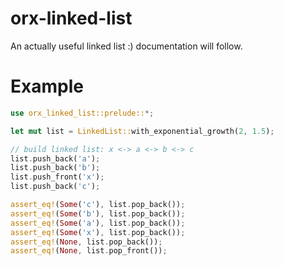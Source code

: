 # orx-linked-list
An actually useful linked list :) documentation will follow.

# Example

```rust
use orx_linked_list::prelude::*;

let mut list = LinkedList::with_exponential_growth(2, 1.5);

// build linked list: x <-> a <-> b <-> c
list.push_back('a');
list.push_back('b');
list.push_front('x');
list.push_back('c');

assert_eq!(Some('c'), list.pop_back());
assert_eq!(Some('b'), list.pop_back());
assert_eq!(Some('a'), list.pop_back());
assert_eq!(Some('x'), list.pop_back());
assert_eq!(None, list.pop_back());
assert_eq!(None, list.pop_front());
```